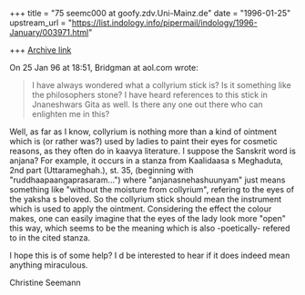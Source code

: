 +++
title = "75 seemc000 at goofy.zdv.Uni-Mainz.de"
date = "1996-01-25"
upstream_url = "https://list.indology.info/pipermail/indology/1996-January/003971.html"

+++
[Archive link](https://list.indology.info/pipermail/indology/1996-January/003971.html)

On 25 Jan 96 at 18:51, Bridgman at aol.com wrote:


> I have always wondered what a collyrium stick is?  Is it something like the
> philosophers stone?  I have heard references to this stick in Jnaneshwars
> Gita as well.  Is there any one out there who can enlighten me in this? 

Well, as far as I know, collyrium is nothing more than a 
kind of ointment which is (or rather was?) used by ladies to paint their eyes 
for cosmetic reasons, as they often do in kaavya literature.
 I suppose the Sanskrit word is anjana?
For example, it occurs in a stanza from Kaalidaasa s Meghaduta, 2nd 
part (Uttarameghah.), st. 35, (beginning with "ruddhaapaangaprasaram...")
where "anjanasnehashuunyam" just means something like "without the 
moisture from collyrium", refering to the eyes of the yaksha s 
beloved. So the collyrium stick should mean the instrument which is 
used to apply the ointment. 
Considering the effect the colour makes, one can easily imagine that 
the eyes of the lady look more "open" this way, which seems to be the 
meaning which is also -poetically- refered to in the cited stanza. 

I hope this is of some help?  I d be interested to hear if it does 
indeed mean anything  miraculous.

Christine Seemann








